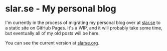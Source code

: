 # slar.se - My personal blog
I'm currently in the process of migrating my personal blog over at
[slar.se](https://slar.se) to a static site on GitHub Pages.
It's a WIP, and it will probably take some time, but eventually
all of my old posts will be here.

You can see the current version at [slarse.org](https://slarse.org).
